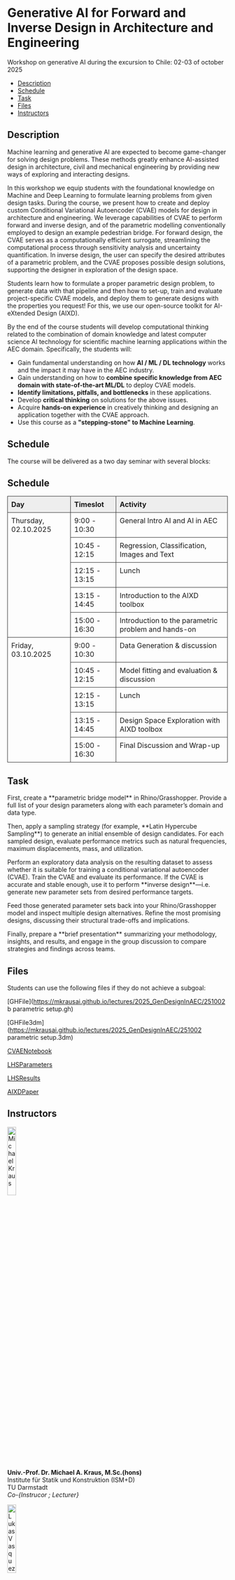 # Generative AI for Forward and Inverse Design in Architecture and Engineering
Workshop on generative AI during the excursion to Chile: 02-03 of october 2025

*   [Description](#description)
*   [Schedule](#schedule)
*   [Task](#task)
*   [Files](#files)
*   [Instructors](#instructors)

## <a name="description"></a>Description
Machine learning and generative AI are expected to become game-changer for solving design problems. These methods greatly enhance AI-assisted design in architecture, civil and mechanical engineering by providing new ways of exploring and interacting designs.

In this workshop we  equip students with the foundational knowledge on Machine and Deep Learning to formulate learning problems from given design tasks.
During the course, we present how to create and deploy custom Conditional Variational Autoencoder (CVAE) models for design in architecture and engineering. We leverage capabilities of CVAE to perform forward and inverse design, and of the parametric modelling conventionally employed to design an example pedestrian bridge. For forward design, the CVAE serves as a computationally efficient surrogate, streamlining the computational process through sensitivity analysis and uncertainty quantification. In inverse design, the user can specify the desired attributes of a parametric problem, and the CVAE proposes possible design solutions, supporting the designer in exploration of the design space.

Students learn how to formulate a proper parametric design problem, to generate data with that pipeline and then how to set-up, train and evaluate project-specific CVAE models, and deploy them to generate designs with the properties you request! For this, we use our open-source toolkit for AI-eXtended Design (AIXD).

By the end of the course students will develop computational thinking related to the combination of domain knowledge and latest computer science AI technology for scientific machine learning applications within the AEC domain. Specifically, the students will:

*   Gain fundamental understanding on how **AI / ML / DL technology** works and the impact it may have in the AEC industry.
*   Gain understanding on how to **combine specific knowledge from AEC domain with state-of-the-art ML/DL** to deploy CVAE models.
*   **Identify limitations, pitfalls, and bottlenecks** in these applications.
*   Develop **critical thinking** on solutions for the above issues.
*   Acquire **hands-on experience** in creatively thinking and designing an application together with the CVAE approach.
*   Use this course as a **"stepping-stone" to Machine Learning**.


## <a name="schedule"></a>Schedule
The course will be delivered as a two day seminar with several blocks:

<html lang="de">
<head>
  <meta charset="UTF-8">
  <style>
    table {
      border-collapse: collapse;
      width: 100%;
    }
    th, td {
      border: 1px solid #333;
      padding: 8px;
      text-align: left;
      vertical-align: top;
    }
    th {
      background-color: #eee;
    }
  </style>
</head>
<body>
  <h2>Schedule</h2>
  <table>
    <thead>
      <tr>
        <th>Day</th>
        <th>Timeslot</th>
        <th>Activity</th>
      </tr>
    </thead>
    <tbody>
      <!-- Donnerstag -->
      <tr>
        <td rowspan="5">Thursday, 02.10.2025</td>
        <td>9:00 - 10:30</td>
        <td>General Intro AI and AI in AEC</td>
      </tr>
      <tr>
        <td>10:45 - 12:15</td>
        <td>Regression, Classification, Images and Text</td>
      </tr>
      <tr>
        <td>12:15 - 13:15</td>
        <td>Lunch</td>
      </tr>
      <tr>
        <td>13:15 - 14:45</td>
        <td>Introduction to the AIXD toolbox</td>
      </tr>
      <tr>
        <td>15:00 - 16:30</td>
        <td>Introduction to the parametric problem and hands-on</td>
      </tr>
      <!-- Freitag -->
      <tr>
        <td rowspan="5">Friday, 03.10.2025</td>
        <td>9:00 - 10:30</td>
        <td>Data Generation & discussion</td>
      </tr>
      <tr>
        <td>10:45 - 12:15</td>
        <td>Model fitting and evaluation & discussion</td>
      </tr>
      <tr>
        <td>12:15 - 13:15</td>
        <td>Lunch</td>
      </tr>
      <tr>
        <td>13:15 - 14:45</td>
        <td>Design Space Exploration with AIXD toolbox</td>
      </tr>
      <tr>
        <td>15:00 - 16:30</td>
        <td>Final Discussion and Wrap-up</td>
      </tr>
    </tbody>
  </table>
</body>
</html>


## <a name="task"></a>Task

<p>
  First, create a **parametric bridge model** in Rhino/Grasshopper. Provide a full list of your design parameters along with each parameter’s domain and data type.
</p>
<p>
  Then, apply a sampling strategy (for example, **Latin Hypercube Sampling**) to generate an initial ensemble of design candidates. For each sampled design, evaluate performance metrics such as natural frequencies, maximum displacements, mass, and utilization.
</p>
<p>
  Perform an exploratory data analysis on the resulting dataset to assess whether it is suitable for training a conditional variational autoencoder (CVAE). Train the CVAE and evaluate its performance. If the CVAE is accurate and stable enough, use it to perform **inverse design**—i.e. generate new parameter sets from desired performance targets.
</p>
<p>
  Feed those generated parameter sets back into your Rhino/Grasshopper model and inspect multiple design alternatives. Refine the most promising designs, discussing their structural trade-offs and implications.
</p>
<p>
  Finally, prepare a **brief presentation** summarizing your methodology, insights, and results, and engage in the group discussion to compare strategies and findings across teams.
</p>



## <a name="files"></a>Files
Students can use the following files if they do not achieve a subgoal:

[GHFile](https://mkrausai.github.io/lectures/2025_GenDesignInAEC/251002 b parametric setup.gh)

[GHFile3dm](https://mkrausai.github.io/lectures/2025_GenDesignInAEC/251002 parametric setup.3dm)

[CVAENotebook](https://mkrausai.github.io/lectures/2025_GenDesignInAEC/bridge_design.ipynb)

[LHSParameters](https://mkrausai.github.io/lectures/2025_GenDesignInAEC/lhs_samples.csv)

[LHSResults](https://mkrausai.github.io/lectures/2025_GenDesignInAEC/lhs_samples_results.csv)

[AIXDPaper](https://mkrausai.github.io/lectures/2025_GenDesignInAEC/1-s2.0-S001044852500106X-main.pdf)


## <a name="instructors"></a>Instructors
<img src="https://mkrausai.github.io/img/persons/Michael6_3.jpg" width="20%" alt="Michael Kraus" /><br />
**Univ.-Prof. Dr. Michael A. Kraus, M.Sc.(hons)**<br />
Institute für Statik und Konstruktion (ISM+D)<br />
TU Darmstadt<br />
_Co-{Instrucor ; Lecturer}_<br />

<img src="https://mkrausai.github.io/img/persons/LukasVasquez.jpg" width="20%" alt="Lukas Vasquez" /><br />
**Architect Prof. Dr. Lucas Vasquez**<br />
Arquitecto_ Pontificia Universidad Católica, Chile<br />
_Co-{Instrucor ; Lecturer}_<br />

<img src="https://mkrausai.github.io/img/persons/JuanOjeda.jpg" width="20%" alt="Juan Ojeda" /><br />
**Architect Juan Ojeda**<br />
PhD student <br />
Institute für Statik und Konstruktion (ISM+D)<br />
TU Darmstadt<br />
_Co-{Instrucor ; Lecturer}_<br />